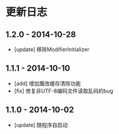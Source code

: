 # 更新日志

## 1.2.0 - 2014-10-28
- [update] 移除ModifierInitializer

## 1.1.1 - 2014-10-10

- [add] 增加魔改缓存清除功能
- [fix] 修复非UTF-8编码文件读取乱码的bug

## 1.1.0 - 2014-10-02

- [update] 随程序自启动
